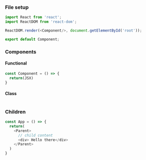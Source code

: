 ### File setup

```javascript
import React from 'react';
import ReactDOM from 'react-dom';

ReactDOM.render(<Component/>, document.getElementById('root'));

export default Component;
```

### Components

#### Functional
```javascript
const Component = () => {
  return(JSX)
}
```

#### Class
```javascript

```

### Children

```javascript
const App = () => {
  return(
    <Parent>
      // child content
      <div> Hello there</div>
    </Parent>
  )
}
```